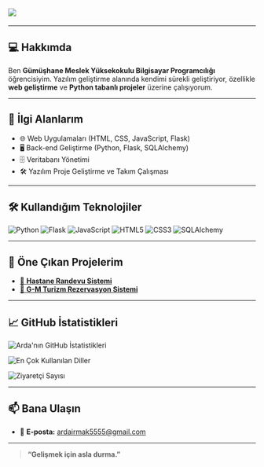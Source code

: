 # <img src="https://readme-typing-svg.herokuapp.com/?lines=Merhaba,+ben+Arda+Irmak!;Yazılım+Geliştiricisiyim&color=F7DF1E&size=24" />

---

## 💻 Hakkımda

Ben **Gümüşhane Meslek Yüksekokulu Bilgisayar Programcılığı** öğrencisiyim. Yazılım geliştirme alanında kendimi sürekli geliştiriyor, özellikle **web geliştirme** ve **Python tabanlı projeler** üzerine çalışıyorum.

---

## 🚀 İlgi Alanlarım

- 🌐 Web Uygulamaları (HTML, CSS, JavaScript, Flask)  
- 🖥️ Back-end Geliştirme (Python, Flask, SQLAlchemy)  
- 🗄️ Veritabanı Yönetimi  
- 🛠️ Yazılım Proje Geliştirme ve Takım Çalışması  

---

## 🛠️ Kullandığım Teknolojiler

![Python](https://img.shields.io/badge/Python-3776AB?style=for-the-badge&logo=python&logoColor=white)
![Flask](https://img.shields.io/badge/Flask-000000?style=for-the-badge&logo=flask&logoColor=white)
![JavaScript](https://img.shields.io/badge/JavaScript-F7DF1E?style=for-the-badge&logo=javascript&logoColor=black)
![HTML5](https://img.shields.io/badge/HTML5-E34F26?style=for-the-badge&logo=html5&logoColor=white)
![CSS3](https://img.shields.io/badge/CSS3-1572B6?style=for-the-badge&logo=css3&logoColor=white)
![SQLAlchemy](https://img.shields.io/badge/SQLAlchemy-4479A1?style=for-the-badge&logo=sqlalchemy&logoColor=white)

---

## 📌 Öne Çıkan Projelerim

- [🏥 **Hastane Randevu Sistemi**](https://github.com/Sperrex55/hastane-randevu)
- [🚌 **G-M Turizm Rezervasyon Sistemi**](https://github.com/Sperrex55/g-m-turizm)


---

## 📈 GitHub İstatistikleri

![Arda'nın GitHub İstatistikleri](https://github-readme-stats.vercel.app/api?username=Sperrex55&show_icons=true&theme=radical)  

![En Çok Kullanılan Diller](https://github-readme-stats.vercel.app/api/top-langs/?username=Sperrex55&layout=compact&theme=radical)  

![Ziyaretçi Sayısı](https://komarev.com/ghpvc/?username=Sperrex55&color=blue)

---

## 📫 Bana Ulaşın

- 📧 **E-posta:** ardairmak5555@gmail.com  

---

> **“Gelişmek için asla durma.”**

